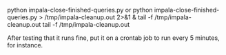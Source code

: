 python impala-close-finished-queries.py
or
python impala-close-finished-queries.py > /tmp/impala-cleanup.out 2>&1 &
tail -f /tmp/impala-cleanup.out 
tail -f /tmp/impala-cleanup.out

After testing that it runs fine, put it on a crontab job to run every 5 minutes, for instance.